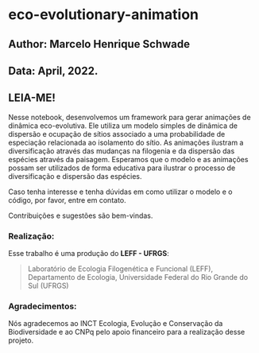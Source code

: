 # eco-evolutionary-animation

## Author: Marcelo Henrique Schwade
## Data: April, 2022.

## LEIA-ME!

Nesse notebook, desenvolvemos um framework para gerar animações de dinâmica 
eco-evolutiva. Ele utiliza um modelo simples de dinâmica de dispersão e ocupação 
de sítios associado a uma probabilidade de especiação relacionada ao isolamento 
do sítio. As animações ilustram a diversificação através das mudanças na 
filogenia e da dispersão das espécies através da paisagem.
Esperamos que o modelo e as animações possam ser utilizados de forma educativa 
para ilustrar o processo de diversificação e dispersão das espécies.

Caso tenha interesse e tenha dúvidas em como utilizar o modelo e o código, 
por favor, entre em contato.

Contribuições e sugestões são bem-vindas.

### Realização:
Esse trabalho é uma produção do **LEFF - UFRGS**:
> Laboratório de Ecologia Filogenética e Funcional (LEFF),
> Departamento de Ecologia, 
> Universidade Federal do Rio Grande do Sul (UFRGS)

### Agradecimentos: 
Nós agradecemos ao INCT Ecologia, Evolução e 
Conservação da Biodiversidade e ao CNPq pelo apoio financeiro para a
realização desse projeto.

